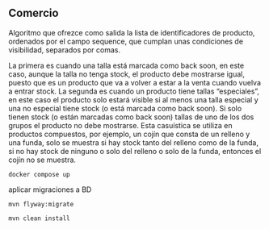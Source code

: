 ## Comercio
Algoritmo que ofrezce como salida la lista de identificadores de producto, ordenados por el campo sequence, que cumplan unas condiciones de visibilidad, separados por comas.

La primera es cuando una talla está marcada como back soon, en este caso, aunque la talla
no tenga stock, el producto debe mostrarse igual, puesto que es un producto que va a
volver a estar a la venta cuando vuelva a entrar stock.
La segunda es cuando un producto tiene tallas “especiales”, en este caso el producto solo
estará visible si al menos una talla especial y una no especial tiene stock (o está marcada
como back soon). Si solo tienen stock (o están marcadas como back soon) tallas de uno de
los dos grupos el producto no debe mostrarse. Esta casuística se utiliza en productos
compuestos, por ejemplo, un cojín que consta de un relleno y una funda, solo se muestra si
hay stock tanto del relleno como de la funda, si no hay stock de ninguno o solo del relleno o
solo de la funda, entonces el cojín no se muestra.


``` 
docker compose up
```
aplicar migraciones a BD
``` 
mvn flyway:migrate
```

``` 
mvn clean install
```